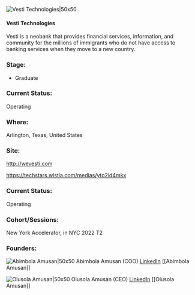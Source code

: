 

![Vesti Technologies|50x50](https://apimg.techstars.com/connect/images/image_files/624708aff01b4e14f48b35fb/original/Untitled_design_%287%29.png)

#### Vesti Technologies
Vesti is a neobank that provides financial services, information, and community for the millions of immigrants who do not have access to banking services when they move to a new country.

### Stage: 
 - Graduate 

### Current Status: 
Operating

### Where:
Arlington, Texas, United States

### Site:
http://wevesti.com

https://techstars.wistia.com/medias/yto2id4mkx



### Current Status: 
Operating

### Cohort/Sessions: 
New York Accelerator, in NYC 2022 T2

### Founders: 

![Abimbola Amusan|50x50](https://www.f6s.com/content-resource/profiles/3029793_th2.jpg) Abimbola Amusan (COO) [LinkedIn](https://) [[Abimbola Amusan]]

![Olusola Amusan|50x50](https://www.f6s.com/content-resource/profiles/1933513_th2.jpg) Olusola Amusan (CEO) [LinkedIn](https://linkedin.com/in/olusolaamusan) [[Olusola Amusan]]


